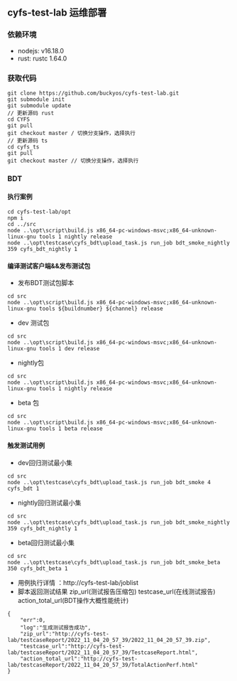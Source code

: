 ## cyfs-test-lab 运维部署

### 依赖环境
+ nodejs: v16.18.0
+ rust: rustc 1.64.0 
### 获取代码
```
git clone https://github.com/buckyos/cyfs-test-lab.git
git submodule init
git submodule update
// 更新源码 rust
cd CYFS
git pull
git checkout master / 切换分支操作，选择执行
// 更新源码 ts
cd cyfs_ts
git pull
git checkout master // 切换分支操作，选择执行
```
### BDT 
#### 执行案例
```
cd cyfs-test-lab/opt
npm i
cd ../src
node ..\opt\script\build.js x86_64-pc-windows-msvc;x86_64-unknown-linux-gnu tools 1 nightly release
node ..\opt\testcase\cyfs_bdt\upload_task.js run_job bdt_smoke_nightly 359 cyfs_bdt_nightly 1
``` 

#### 编译测试客户端&&发布测试包
+ 发布BDT测试包脚本
```
cd src
node ..\opt\script\build.js x86_64-pc-windows-msvc;x86_64-unknown-linux-gnu tools ${buildnumber} ${channel} release
```
+ dev 测试包
```
cd src
node ..\opt\script\build.js x86_64-pc-windows-msvc;x86_64-unknown-linux-gnu tools 1 dev release
```
+ nightly包
```
cd src
node ..\opt\script\build.js x86_64-pc-windows-msvc;x86_64-unknown-linux-gnu tools 1 nightly release
```
+ beta 包
```
cd src
node ..\opt\script\build.js x86_64-pc-windows-msvc;x86_64-unknown-linux-gnu tools 1 beta release
```
#### 触发测试用例
+ dev回归测试最小集
```
cd src
node ..\opt\testcase\cyfs_bdt\upload_task.js run_job bdt_smoke 4 cyfs_bdt 1
```
+ nightly回归测试最小集
```
cd src
node ..\opt\testcase\cyfs_bdt\upload_task.js run_job bdt_smoke_nightly 359 cyfs_bdt_nightly 1
```
+ beta回归测试最小集
```
cd src
node ..\opt\testcase\cyfs_bdt\upload_task.js run_job bdt_smoke_beta 350 cyfs_bdt_beta 1
```

+ 用例执行详情 ：http://cyfs-test-lab/joblist
+ 脚本返回测试结果 zip_url(测试报告压缩包) testcase_url(在线测试报告) action_total_url(BDT操作大概性能统计)
```
{
    "err":0,
    "log":"生成测试报告成功",
    "zip_url":"http://cyfs-test-lab/testcaseReport/2022_11_04_20_57_39/2022_11_04_20_57_39.zip",
    "testcase_url":"http://cyfs-test-lab/testcaseReport/2022_11_04_20_57_39/TestcaseReport.html",
    "action_total_url":"http://cyfs-test-lab/testcaseReport/2022_11_04_20_57_39/TotalActionPerf.html"
}
```